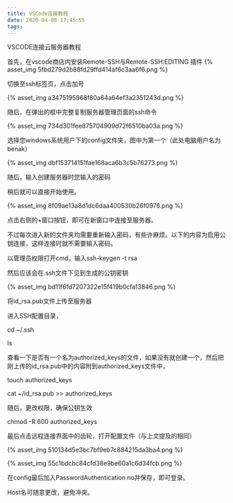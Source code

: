 ```yaml
---
title: VSCode连接教程
date: 2020-04-08 17:45:55
tags:
---
```


VSCODE连接云服务器教程

首先，在vscode商店内安装Remote-SSH与Remote-SSH:EDITING 插件
{% asset_img 5fbd279d2b88fd29ffd414af6c3aa6f6.png %}

切换至ssh标签页，点击加号

{% asset_img a3475195868f80a64a64ef3a2351243d.png %}

随后，在弹出的框中完整复制服务器管理页面的ssh命令

{% asset_img 734d301fee875704909d72f6510ba03a.png %}


选择您windows系统用户下的config文件夹，图中为第一个（此处电脑用户名为benak）

{% asset_img dbf153714151fae168aca6b3c5b76273.png %}


随后，输入创建服务器时您输入的密码

稍后就可以直接开始使用。

{% asset_img 8f09ae13a8d1dc6daa400530b26f0976.png %}


点击右侧的+窗口按钮，即可在新窗口中连接至服务器。

不过每次进入新的文件夹均需要重新输入密码，有些许麻烦。以下的内容为启用公钥连接，这样连接时就不需要输入密码。

以管理员权限打开cmd，输入ssh-keygen -t rsa 

然后应该会在.ssh文件下见到生成的公钥密钥

{% asset_img bd11f6fd7207322e15f419b0cfa13846.png %}


将id_rsa.pub文件上传至服务器

进入SSH配置目录，

cd \~/.ssh

ls

查看一下是否有一个名为authorized_keys的文件，如果没有就创建一个，然后把刚上传的id_rsa.pub中的内容附到authorized_keys文件中，

touch authorized_keys

cat \~/id_rsa.pub \>\> authorized_keys

随后，更改权限，确保公钥生效

chmod -R 600 authorized_keys

最后点击远程连接界面中的齿轮，打开配置文件（与上文提及的相同）

{% asset_img 510134d5e3bc7bf9eb7c884215da3ba4.png %}


{% asset_img 55c1bdcbc84cfd38e9be60a1c6d34fcb.png %}


在config最后加入PasswordAuthentication no并保存，即可登录。

Host名可随意更改，避免冲突。
